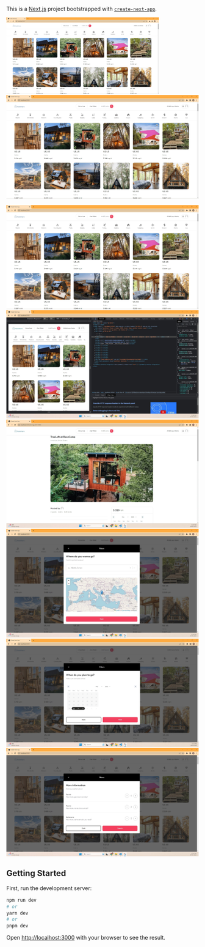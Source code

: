 This is a [Next.js](https://nextjs.org/) project bootstrapped with [`create-next-app`](https://github.com/vercel/next.js/tree/canary/packages/create-next-app).

<img src="./screenshots/homepage.jpg" width=400 height=200 > ![](./screenshots/homepage.jpg)

![HomePage](/screenshots/homepage.jpg)
![HomePageResponsive](./screenshots/homepager.jpg)
![ListingPage](./screenshots/list.jpg)
![Search1](./screenshots/search.jpg)
![Search2](./screenshots/search1.jpg)
![Search3](./screenshots/search2.jpg)

## Getting Started

First, run the development server:

```bash
npm run dev
# or
yarn dev
# or
pnpm dev
```

Open [http://localhost:3000](http://localhost:3000) with your browser to see the result.

